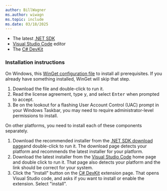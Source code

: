 ```yaml
---
author: BillWagner
ms.author: wiwagn
ms.topic: include
ms.date: 03/18/2025
---
```


- The latest [.NET SDK](https://dotnet.microsoft.com/download)
- [Visual Studio Code](https://code.visualstudio.com) editor
- The [C# DevKit](https://marketplace.visualstudio.com/items?itemName=ms-dotnettools.csdevkit)

### Installation instructions

On Windows, this [WinGet configuration file](https://builds.dotnet.microsoft.com/dotnet/install/dotnet_basic_config_docs.winget) to install all prerequisites. If you already have something installed, WinGet will skip that step.

1. Download the file and double-click to run it.
1. Read the license agreement, type <kbd>y</kbd>, and select <kbd>Enter</kbd> when prompted to accept.
1. Be on the lookout for a flashing User Account Control (UAC) prompt in your Windows Taskbar, you may need to require administrator-level permissions to install.

On other platforms, you need to install each of these components separately.

1. Download the recommended installer from the [.NET SDK download page](https://dotnet.microsoft.com/download)and double-click to run it. The download page detects your platform and recommends the latest installer for your platform.
1. Download the latest installer from the [Visual Studio Code](https://code.visualstudio.com) home page and double click to run it. That page also detects your platform and the link should be correct for your system.
1. Click the "Install" button on the [C# DevKit](https://marketplace.visualstudio.com/items?itemName=ms-dotnettools.csdevkit) extension page. That opens Visual Studio code, and asks if you want to install or enable the extension. Select "install".
